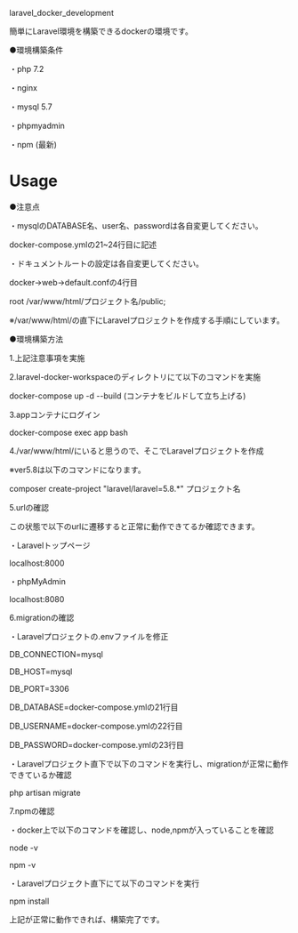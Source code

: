 laravel_docker_development

簡単にLaravel環境を構築できるdockerの環境です。

●環境構築条件

・php 7.2

・nginx

・mysql 5.7

・phpmyadmin

・npm (最新)

# Usage
●注意点

・mysqlのDATABASE名、user名、passwordは各自変更してください。

docker-compose.ymlの21~24行目に記述

・ドキュメントルートの設定は各自変更してください。

docker->web->default.confの4行目

root  /var/www/html/プロジェクト名/public;

※/var/www/html/の直下にLaravelプロジェクトを作成する手順にしています。

●環境構築方法

1.上記注意事項を実施

2.laravel-docker-workspaceのディレクトリにて以下のコマンドを実施

docker-compose up -d --build (コンテナをビルドして立ち上げる)

3.appコンテナにログイン

docker-compose exec app bash

4./var/www/html/にいると思うので、そこでLaravelプロジェクトを作成

※ver5.8は以下のコマンドになります。

composer create-project "laravel/laravel=5.8.*" プロジェクト名

5.urlの確認

この状態で以下のurlに遷移すると正常に動作できてるか確認できます。

・Laravelトップページ

localhost:8000

・phpMyAdmin

localhost:8080

6.migrationの確認

・Laravelプロジェクトの.envファイルを修正

DB_CONNECTION=mysql

DB_HOST=mysql

DB_PORT=3306

DB_DATABASE=docker-compose.ymlの21行目

DB_USERNAME=docker-compose.ymlの22行目

DB_PASSWORD=docker-compose.ymlの23行目

・Laravelプロジェクト直下で以下のコマンドを実行し、migrationが正常に動作できているか確認

php artisan migrate

7.npmの確認

・docker上で以下のコマンドを確認し、node,npmが入っていることを確認

node -v

npm -v

・Laravelプロジェクト直下にて以下のコマンドを実行

npm install

上記が正常に動作できれば、構築完了です。

